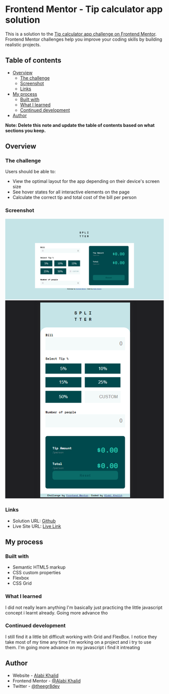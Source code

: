 # Frontend Mentor - Tip calculator app solution

This is a solution to the [Tip calculator app challenge on Frontend Mentor](https://www.frontendmentor.io/challenges/tip-calculator-app-ugJNGbJUX). Frontend Mentor challenges help you improve your coding skills by building realistic projects.

## Table of contents

- [Overview](#overview)
  - [The challenge](#the-challenge)
  - [Screenshot](#screenshot)
  - [Links](#links)
- [My process](#my-process)
  - [Built with](#built-with)
  - [What I learned](#what-i-learned)
  - [Continued development](#continued-development)
- [Author](#author)

**Note: Delete this note and update the table of contents based on what sections you keep.**

## Overview

### The challenge

Users should be able to:

- View the optimal layout for the app depending on their device's screen size
- See hover states for all interactive elements on the page
- Calculate the correct tip and total cost of the bill per person

### Screenshot

![DesktopView](/screenshot/DesktopView.png)
![MobileView](/screenshot/MobileView.png)

### Links

- Solution URL: [Github](https://github.com/theegr8dev/tip-calculator-app)
- Live Site URL: [Live Link](https://tip-calculator-app-virid.vercel.app/)

## My process

### Built with

- Semantic HTML5 markup
- CSS custom properties
- Flexbox
- CSS Grid

### What I learned

I did not really learn anything I'm basically just practicing the little javascript concept i learnt already. Going more advance tho

### Continued development

I still find it a little bit difficult working with Grid and FlexBox. I notice they take most of my time any time I'm working on a project and i try to use them. I'm going more advance on my javascript i find it intreating

## Author

- Website - [Alabi Khalid](https://github.com/theegr8dev)
- Frontend Mentor - [@Alabi Khalid](https://www.frontendmentor.io/profile/theegr8dev)
- Twitter - [@theegr8dev](https://www.twitter.com/theegr8dev)
